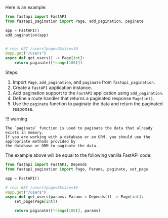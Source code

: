 Here is an example:

```py
from fastapi import FastAPI
from fastapi_pagination import Page, add_pagination, paginate

app = FastAPI()
add_pagination(app)


# req: GET /users?page=2&size=10
@app.get("/users")
async def get_users() -> Page[int]:
    return paginate([*range(100)])
```

Steps:

1. Import `Page`, `add_pagination`, and `paginate` from `fastapi_pagination`.
2. Create a `FastAPI` application instance.
3. Add pagination support to the `FastAPI` application using `add_pagination`.
4. Define a route handler that returns a paginated response `Page[int]`.
5. Use the `paginate` function to paginate the data and return the paginated response.


!!! warning

    The `paginate` function is used to paginate the data that already exists in memory.
    If you are working with a database or an ORM, you should use the appropriate methods provided by
    the database or ORM to paginate the data.

The example above will be equal to the following vanilla FastAPI code:

```py
from fastapi import FastAPI, Depends
from fastapi_pagination import Page, Params, paginate, set_page

app = FastAPI()

# req: GET /users?page=2&size=10
@app.get("/users")
async def get_users(params: Params = Depends()) -> Page[int]:
    set_page(Page[int])

    return paginate([*range(100)], params)
```
